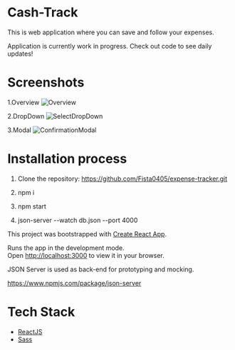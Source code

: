 # Cash-Track

This is web application where you can save and follow your expenses. 

Application is currently work in progress. Check out code to see daily updates!

# Screenshots

1.Overview
![Overview](https://user-images.githubusercontent.com/62171931/206146687-ae1268ce-3db2-41b8-a791-6c86fa692d42.png)

2.DropDown
![SelectDropDown](https://user-images.githubusercontent.com/62171931/206147036-c48bb8c1-1131-4833-baa6-70d6b295e6fa.png)

3.Modal
![ConfirmationModal](https://user-images.githubusercontent.com/62171931/206147721-7463d34d-5c4d-4922-b12e-8895aef11810.png)


# Installation process

1. Clone the repository: https://github.com/Fista0405/expense-tracker.git

2. npm i

3. npm start

4. json-server --watch db.json --port 4000

This project was bootstrapped with [Create React App](https://github.com/facebook/create-react-app).

Runs the app in the development mode.\
Open [http://localhost:3000](http://localhost:3000) to view it in your browser.

JSON Server is used as back-end for prototyping and mocking.

https://www.npmjs.com/package/json-server

# Tech Stack

- [ReactJS](https://reactjs.org/)
- [Sass](https://sass-lang.com/)
